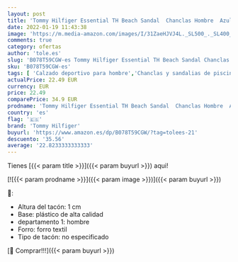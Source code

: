 ```yaml
---
layout: post
title: 'Tommy Hilfiger Essential TH Beach Sandal  Chanclas Hombre  Azul  Midnight 403   44 EU'
date: 2022-01-19 11:43:38
image: 'https://m.media-amazon.com/images/I/31ZaeHJVJ4L._SL500_._SL400_.jpg'
comments: true
category: ofertas
author: 'tole.es'
slug: 'B078T59CGW-es Tommy Hilfiger Essential TH Beach Sandal Chanclas Hombre...'
sku: 'B078T59CGW-es'
tags: [ 'Calzado deportivo para hombre','Chanclas y sandalias de piscina para hombre','Sandalias de dedo para hombre','Zapatillas y calzado deportivo para hombre','Zapatos','Zapatos para hombre','Zapatos y complementos','chanclas','tommy hilfiger', ]
actualPrice: 22.49 EUR
currency: EUR
price: 22.49
comparePrice: 34.9 EUR
prodname: 'Tommy Hilfiger Essential TH Beach Sandal  Chanclas Hombre  Azul  Midnight 403   44 EU'
country: 'es'
flag: '🇪🇸'
brand: 'Tommy Hilfiger'
buyurl: 'https://www.amazon.es/dp/B078T59CGW/?tag=tolees-21'
descuento: '35.56'
average: '22.8233333333333'
---
```


Tienes [{{< param title >}}]({{< param buyurl >}}) aqui!

[![{{< param prodname >}}]({{< param image >}})]({{< param buyurl >}})

🔎:

- Altura del tacón: 1 cm
- Base: plástico de alta calidad
- departamento 1: hombre
- Forro: forro textil
- Tipo de tacón: no especificado

[🛒 Comprar!!!]({{< param buyurl >}})
